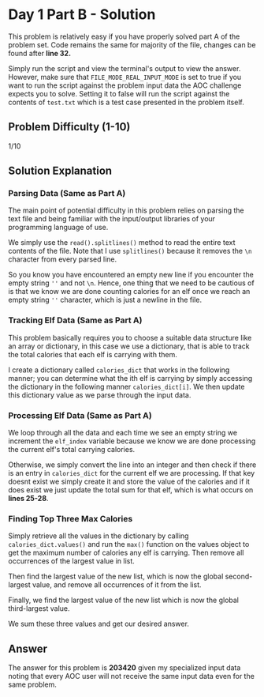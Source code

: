 # Day 1 Part B - Solution

This problem is relatively easy if you have properly solved part A of the problem set. Code remains the same for majority of the file, changes can be found after **line 32.**

Simply run the script and view the terminal's output to view the answer. However, make sure that 
`FILE_MODE_REAL_INPUT_MODE` is set to true if you want to run the script against the problem input data the AOC challenge 
expects you to solve. Setting it to false will run the script against the contents of `test.txt` which is a 
test case presented in the problem itself. 

## Problem Difficulty (1-10)

1/10

## Solution Explanation



### Parsing Data (Same as Part A)

The main point of potential difficulty in this problem relies on parsing the text file and being 
familiar with the input/output libraries of your programming language of use. 

We simply use the `read().splitlines()` method to read the entire text contents of the file. Note that I use `splitlines()`
because it removes the `\n` character from every parsed line. 

So you know you have encountered an empty new line if you encounter the empty string `''` and not `\n`.
Hence, one thing that we need to be cautious of is that we know we are done counting calories for an elf once we reach
an empty string  `''` character, which is just a newline in the file. 

### Tracking Elf Data (Same as Part A)

This problem basically requires you to choose a suitable data structure like an array or dictionary, in this case we
use a dictionary, that is able to track the total calories that each elf is carrying with them.

I create a dictionary called `calories_dict` that works in the following manner; you can determine what the ith 
elf is carrying by simply accessing the dictionary in the following manner `calories_dict[i]`. We then update this
dictionary value as we parse through the input data.

### Processing Elf Data (Same as Part A)

We loop through all the data and each time we see an empty string we increment the `elf_index` variable
because we know we are done processing the current elf's total carrying calories. 

Otherwise, we simply convert the line into an integer and then check if there is an entry in `calories_dict` for the
current elf we are processing. If that key doesnt exist we simply create it and store the value of the calories and
if it does exist we just update the total sum for that elf, which is what occurs on **lines 25-28**.

### Finding Top Three Max Calories

Simply retrieve all the values in the dictionary by calling `calories_dict.values()` and run the `max()` function on the
values object to get the maximum number of calories any elf is carrying. Then remove all occurrences of the largest value in list.

Then find the largest value of the new list, which is now the global second-largest value, and remove all occurrences 
of it from the list.

Finally, we find the largest value of the new list which is now the global third-largest value.

We sum these three values and get our desired answer. 

## Answer

The answer for this problem is **203420** given my specialized input data noting that every AOC user will not receive the
same input data even for the same problem.
